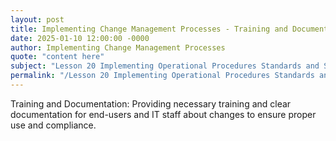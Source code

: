 ```yaml
---
layout: post
title: Implementing Change Management Processes - Training and Documentation
date: 2025-01-10 12:00:00 -0000
author: Implementing Change Management Processes
quote: "content here"
subject: "Lesson 20 Implementing Operational Procedures Standards and Specifications"
permalink: "/Lesson 20 Implementing Operational Procedures Standards and Specifications/Implementing Change Management Processes/Implementing Change Management Processes - Training and Documentation"
---
```


Training and Documentation: Providing necessary training and clear documentation for end-users and IT staff about changes to ensure proper use and compliance.
